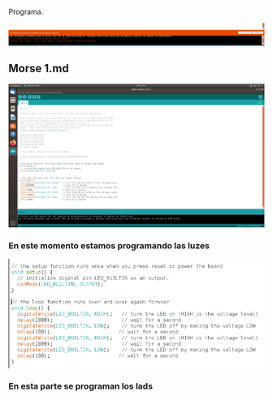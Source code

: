 Programa.

![Error](https://github.com/St1v3n3223/Arduino/blob/main/Captura%20de%20pantalla%20de%202021-10-06%2012-09-56.png)

## Morse 1.md

![](https://raw.githubusercontent.com/St1v3n3223/Arduino/main/Captura%20de%20pantalla%20de%202021-10-13%2012-52-33%20-%201.png)

### En este momento estamos programando las luzes

![](https://raw.githubusercontent.com/St1v3n3223/Arduino/main/Captura%20de%20pantalla%20de%202021-10-13%2012-57-53.png)

### En esta parte se programan los lads
